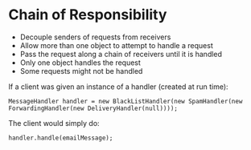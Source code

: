 Chain of Responsibility
=======================

* Decouple senders of requests from receivers
* Allow more than one object to attempt to handle a request
* Pass the request along a chain of receivers until it is handled
* Only one object handles the request
* Some requests might not be handled

If a client was given an instance of a handler (created at run time):

    MessageHandler handler = new BlackListHandler(new SpamHandler(new ForwardingHandler(new DeliveryHandler(null))));

The client would simply do:

    handler.handle(emailMessage);
